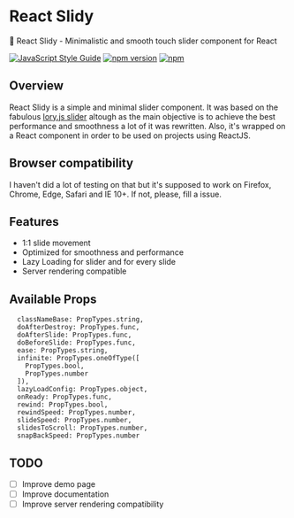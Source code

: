 # React Slidy

🍃 React Slidy - Minimalistic and smooth touch slider component for React

[![JavaScript Style Guide](https://img.shields.io/badge/code%20style-standard-brightgreen.svg)](http://standardjs.com/)
[![npm version](https://badge.fury.io/js/react-slidy.svg)](https://badge.fury.io/js/react-slidy)
[![npm](https://img.shields.io/npm/dm/react-lory.svg?maxAge=2592000)](https://www.npmjs.com/package/react-lory)

## Overview

React Slidy is a simple and minimal slider component. It was based on the fabulous [lory.js slider](https://github.com/meandmax/lory) altough as the main objective is to achieve the best performance and smoothness a lot of it was rewritten. Also, it's wrapped on a React component in order to be used on projects using ReactJS.

## Browser compatibility

I haven't did a lot of testing on that but it's supposed to work on Firefox, Chrome, Edge, Safari and IE 10+. If not, please, fill a issue.

## Features
* 1:1 slide movement
* Optimized for smoothness and performance
* Lazy Loading for slider and for every slide
* Server rendering compatible

## Available Props

```
  classNameBase: PropTypes.string,
  doAfterDestroy: PropTypes.func,
  doAfterSlide: PropTypes.func,
  doBeforeSlide: PropTypes.func,
  ease: PropTypes.string,
  infinite: PropTypes.oneOfType([
    PropTypes.bool,
    PropTypes.number
  ]),
  lazyLoadConfig: PropTypes.object,
  onReady: PropTypes.func,
  rewind: PropTypes.bool,
  rewindSpeed: PropTypes.number,
  slideSpeed: PropTypes.number,
  slidesToScroll: PropTypes.number,
  snapBackSpeed: PropTypes.number
```

## TODO

* [ ] Improve demo page
* [ ] Improve documentation
* [ ] Improve server rendering compatibility

